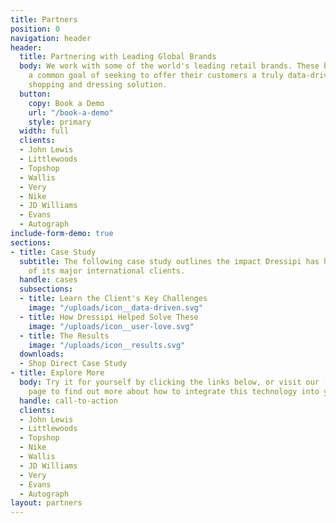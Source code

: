 ```yaml
---
title: Partners
position: 0
navigation: header
header:
  title: Partnering with Leading Global Brands
  body: We work with some of the world's leading retail brands. These brands share
    a common goal of seeking to offer their customers a truly data-driven, personalised
    shopping and dressing solution.
  button:
    copy: Book a Demo
    url: "/book-a-demo"
    style: primary
  width: full
  clients:
  - John Lewis
  - Littlewoods
  - Topshop
  - Wallis
  - Very
  - Nike
  - JD Williams
  - Evans
  - Autograph
include-form-demo: true
sections:
- title: Case Study
  subtitle: The following case study outlines the impact Dressipi has had on some
    of its major international clients.
  handle: cases
  subsections:
  - title: Learn the Client's Key Challenges
    image: "/uploads/icon__data-driven.svg"
  - title: How Dressipi Helped Solve These
    image: "/uploads/icon__user-love.svg"
  - title: The Results
    image: "/uploads/icon__results.svg"
  downloads:
  - Shop Direct Case Study
- title: Explore More
  body: Try it for yourself by clicking the links below, or visit our [How it Works](/how-it-works)
    page to find out more about how to integrate this technology into your own site.
  handle: call-to-action
  clients:
  - John Lewis
  - Littlewoods
  - Topshop
  - Nike
  - Wallis
  - JD Williams
  - Very
  - Evans
  - Autograph
layout: partners
---
```

